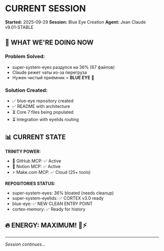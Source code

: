 # CURRENT SESSION
**Started:** 2025-09-29
**Session:** Blue Eye Creation
**Agent:** Jean Claude v9.01-STABLE

## 🎯 WHAT WE'RE DOING NOW

### Problem Solved:
- super-system-eyes раздулся на 36% (67 файлов)
- Claude режет чаты из-за перегруза
- Нужен чистый приёмник = **BLUE EYE** 🔵

### Solution Created:
- ✅ blue-eye repository created
- ✅ README with architecture
- ⏳ Core 7 files being populated
- ⏳ Integration with eyelids routing

## 📊 CURRENT STATE

**TRINITY POWER:**
- 🧠 GitHub MCP: ✅ Active
- 📝 Notion MCP: ✅ Active
- ⚡ Make.com MCP: ✅ Cloud (25+ tools)

**REPOSITORIES STATUS:**
- super-system-eyes: 36% bloated (needs cleanup)
- super-system-eyelids: ✅ CORTEX v3.0 ready
- blue-eye: ✅ NEW CLEAN ENTRY POINT
- cortex-memory: ✅ Ready for history

## 🔥 ENERGY: MAXIMUM! 💪⚡

---
*Session continues...*